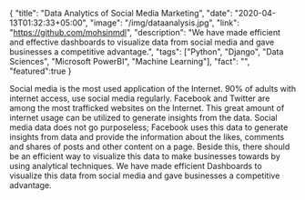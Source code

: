 {
  "title": "Data Analytics of Social Media Marketing",
  "date": "2020-04-13T01:32:33+05:00",
  "image": "/img/dataanalysis.jpg",
  "link": "https://github.com/mohsinmdl",
  "description": "We have made efficient and effective dashboards to visualize data from social media and gave businesses a competitive advantage.",
  "tags": ["Python", "Django", "Data Sciences", "Microsoft PowerBI", "Machine Learning"],
  "fact": "",
  "featured":true
}

Social media is the most used application of the Internet. 90% of adults with internet access, use
social media regularly. Facebook and Twitter are among the most trafficked websites on the
Internet. This great amount of internet usage can be utilized to generate insights from the data.
Social media data does not go purposeless; Facebook uses this data to generate insights from data
and provide the information about the likes, comments and shares of posts and other content on a
page. Beside this, there should be an efficient way to visualize this data to make businesses towards
by using analytical techniques. We have made efficient Dashboards to visualize this data
from social media and gave businesses a competitive advantage.